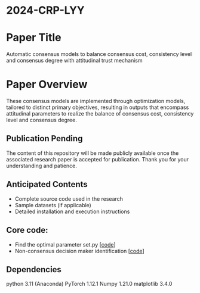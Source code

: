 # 2024-CRP-LYY
# Paper Title
Automatic consensus models to balance consensus cost, consistency level and consensus degree with attitudinal trust mechanism

# Paper Overview
These consensus models are implemented through optimization models, tailored to distinct primary objectives, resulting in outputs that encompass attitudinal parameters to realize the balance of consensus cost, consistency level and consensus degree. 

## Publication Pending
The content of this repository will be made publicly available once the associated research paper is accepted for publication. Thank you for your understanding and patience.

## Anticipated Contents
- Complete source code used in the research
- Sample datasets (if applicable)
- Detailed installation and execution instructions


## Core code:
- Find the optimal parameter set.py [[code](https://github.com/yayaliu-118/2024_CRP_LYY/blob/main/Find%20the%20optimal%20parameter%20set.py)]
- Non-consensus decision maker identification [[code](https://github.com/yayaliu-118/2024_CRP_LYY/blob/main/Non-consensus%20decision%20maker%20identification.py)]

## Dependencies
python 3.11 (Anaconda)
PyTorch 1.12.1
Numpy 1.21.0
matplotlib 3.4.0
